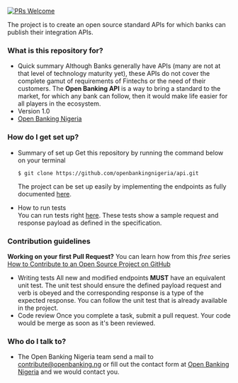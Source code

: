 [![PRs Welcome](https://img.shields.io/badge/PRs-welcome-brightgreen.svg?style=flat-square)](http://makeapullrequest.com)

The project is to create an open source standard APIs for which banks can publish their integration APIs.

### What is this repository for? ###

* Quick summary
	Although Banks generally have APIs (many are not at that level of technology maturity yet), these APIs do not cover the complete gamut of requirements of Fintechs or the need of their customers. The **Open Banking API** is a way to bring a standard to the market, for which any bank can follow, then it would make life easier for all players in the ecosystem.
* Version
	1.0
* [Open Banking Nigeria](https://openbanking.ng)

### How do I get set up? ###

* Summary of set up
    Get this repository by running the command below on your terminal
    
    ```
	$ git clone https://github.com/openbankingnigeria/api.git
	```  
    
    The project can be set up easily by implementing the endpoints as fully documented [here](https://api.openbanking.ng/).
    
* How to run tests  
	You can run tests right [here](https://api.openbanking.ng/). These tests show a sample request and response payload as defined in the specification.

### Contribution guidelines ###
**Working on your first Pull Request?** You can learn how from this *free* series [How to Contribute to an Open Source Project on GitHub](https://egghead.io/series/how-to-contribute-to-an-open-source-project-on-github)

* Writing tests
  All new and modified endpoints **MUST** have an equivalent unit test.
  The unit test should ensure the defined payload request and verb is obeyed and the corresponding response is a type of the expected response.
  You can follow the unit test that is already available in the project.
* Code review
  Once you complete a task, submit a pull request.
  Your code would be merge as soon as it's been reviewed.

### Who do I talk to? ###

* The Open Banking Nigeria team
	send a mail to [contribute@openbanking.ng](mailto:contribute@openbanking.ng) or fill out the contact form at [Open Banking Nigeria](http://openbanking.ng) and we would contact you.
